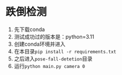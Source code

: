 # 跌倒检测

1. 先下载conda
2. 测试成功过的版本是：python=3.11
3. 创建conda环境并进入
4. 在本目录`pip install -r requirements.txt`
5. 之后进入`pose-fall-detetion`目录
6. 运行`python main.py camera 0`
